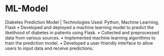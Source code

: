 # ML-Model

Diabetes Prediction Model | Technologies Used: Python, Machine Learning, Flask
• Developed and deployed a machine learning model to predict the likelihood of diabetes in patients using Flask.
• Collected and preprocessed data from various sources.
• Implemented machine learning algorithms to train the prediction model.
• Developed a user-friendly interface to allow users to input data and receive predictions.

